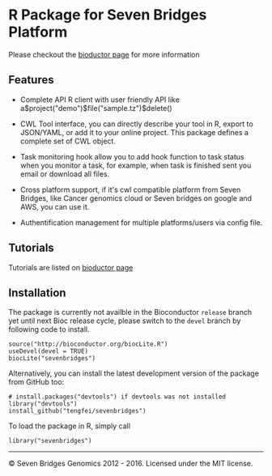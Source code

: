 # R Package for Seven Bridges Platform

<!-- [![Build Status](https://travis-ci.org/road2stat/sevenbridges.png?branch=master)](https://travis-ci.org/tengfei/sevenbridges) -->

Please checkout the [bioductor page](http://bioconductor.org/packages/3.3/bioc/html/sevenbridges.html) for more information

## Features

- Complete API R client with user friendly API like a$project("demo")$file("sample.tz")$delete()

- CWL Tool interface, you can directly describe your tool in R, export to JSON/YAML, or add it to your online project. This package defines a complete set
of CWL object.

- Task monitoring hook allow you to add hook function to task status when you monitor a task, for example, when task is finished sent you email or download all files.

- Cross platform support, if it's cwl compatible platform from Seven
  Bridges, like Cancer genomics cloud or Seven bridges on google and
  AWS, you can use it.

- Authentification management for multiple platforms/users via config file.


## Tutorials

Tutorials are listed on  [bioductor page](http://bioconductor.org/packages/3.3/bioc/html/sevenbridges.html)


## Installation

The package is currently not availble in the Bioconductor `release` branch yet until next Bioc release cycle, please switch to the `devel` branch by following code to install.

```
source("http://bioconductor.org/biocLite.R")
useDevel(devel = TRUE)
biocLite("sevenbridges")
```

Alternatively, you can install the latest development version of the package from GitHub too:

```
# install.packages("devtools") if devtools was not installed
library("devtools")
install_github("tengfei/sevenbridges")
```

To load the package in R, simply call

```
library("sevenbridges")
```

<hr>

© Seven Bridges Genomics 2012 - 2016. Licensed under the MIT license.
